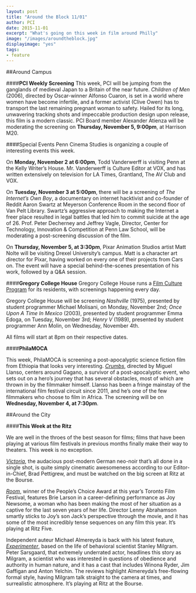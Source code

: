 ```yaml
---
layout: post
title: "Around the Block 11/01"
author: PCI
date: 2015-11-01
excerpt: "What's going on this week in film around Philly"
image: "/images/aroundtheblock.jpg"
displayimage: "yes"
tags: 
- feature
---
```

##Around Campus

####**PCI Weekly Screening**
This week, PCI will be jumping from the ganglands of medieval Japan to a Britain of the near future. *Children of Men* (2006), directed by Oscar-winner Alfonso Cuaron, is set in a world where women have become infertile, and a former activist (Clive Owen) has to transport the last remaining pregnant woman to safety. Hailed for its long, unwavering tracking shots and impeccable production design upon release, this film is a modern classic. PCI Board member Alexander Atienza will be moderating the screening on **Thursday, November 5, 9:00pm**, at Harrison M20. 

####Special Events
Penn Cinema Studies is organizing a couple of interesting events this week. 

On **Monday, November 2 at 6:00pm**, Todd Vanderwerff is visiting Penn at the Kelly Writer’s House. Mr. Vanderwerff is Culture Editor at VOX, and has written extensively on television for LA Times, Grantland, The AV Club and VOX. 

On **Tuesday, November 3 at 5:00pm**, there will be a screening of *The Internet’s Own Boy*, a documentary on internet hacktivist and co-founder of Reddit Aaron Swartz at Meyerson Conference Room in the second floor of Van Pelt Library. Swartz’s aggressive approach to making the Internet a freer place resulted in legal battles that led him to commit suicide at the age of 26. Prof. Peter Decherney and Jeffrey Vagle, Director, Center for Technology, Innovation & Competition at Penn Law School, will be moderating a post-screening discussion of the film. 

On **Thursday, November 5, at 3:30pm**, Pixar Animation Studios artist Matt Nolte will be visiting Drexel University’s campus. Matt is a character art director for Pixar, having worked on every one of their projects from Cars on. The event will have a special behind-the-scenes presentation of his work, followed by a Q&A session. 


####**Gregory College House**
Gregory College House runs a [Film Culture Program](http://gregory.house.upenn.edu/film_culture) for its residents, with screenings happening every day. 

Gregory College House will be screening *Nashville* (1975), presented by student programmer Michael Molisani, on Monday, November 2nd; *Once Upon A Time In Mexico* (2003), presented by student programmer Emma Edoga, on Tuesday, November 3rd; *Henry V* (1989), presented by student programmer Ann Molin, on Wednesday, November 4th.

All films will start at 8pm on their respective dates.


####**PhilaMOCA**

This week, PhilaMOCA is screening a post-apocalyptic science fiction film from Ethiopia that looks very interesting. [*Crumbs*](https://www.facebook.com/events/1667372620171984/), directed by Miguel Llanso, centers around Gagano, a survivor of a post-apocalyptic event, who sets out on a hero’s journey that has several obstacles, most of which are thrown in by the filmmaker himself. Llanso has been a fringe mainstay of the international film festival circuit since 2011, and he’s one of the few filmmakers who choose to film in Africa. The screening will be on **Wednesday, November 4, at 7:30pm**. 


##Around the City

####**This Week at the Ritz**

We are well in the throes of the best season for films; films that have been playing at various film festivals in previous months finally make their way to theaters. This week is no exception. 

[*Victoria*](http://www.landmarktheatres.com/philadelphia/film-info/victoria), the audacious post-modern German neo-noir that’s all done in a single shot, is quite simply cinematic awesomeness according to our Editor-in-Chief, Brad Pettigrew, and must be watched on the big screen at Ritz at the Bourse. 

[*Room*](http://www.landmarktheatres.com/philadelphia/film-info/room), winner of the People’s Choice Award at this year’s Toronto Film Festival, features Brie Larson in a career-defining performance as Joy Newsome, a woman who has been making the most of her situation as a captive for the last seven years of her life. Director Lenny Abrahamson smartly sticks to Joy’s son Jack’s perspective through the movie, and it has some of the most incredibly tense sequences on any film this year. It’s playing at Ritz Five. 

Independent auteur Michael Almereyda is back with his latest feature, [*Experimenter*](http://www.landmarktheatres.com/philadelphia/film-info/experimenter), based on the life of behavioral scientist Stanley Milgram. Peter Sarsgaard, that extremely underrated actor, headlines this story as Milgram, a scientist who was interested in questions of obedience and authority in human nature, and it has a cast that includes Winona Ryder, Jim Gaffigan and Anton Yelchin. The reviews highlight Almereyda’s free-flowing formal style, having Milgram talk straight to the camera at times, and surrealistic atmosphere. It’s playing at Ritz at the Bourse. 



